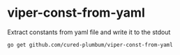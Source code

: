# viper-const-from-yaml
Extract constants from yaml file and write it to the stdout

```sh
go get github.com/cured-plumbum/viper-const-from-yaml
```
